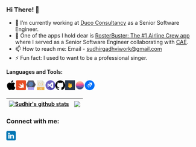 ### Hi There! 👋

- 🔭 I’m currently working at [Duco Consultancy](https://www.ducoconsultancy.com) as a Senior Software Engineer.
- 📱 One of the apps I hold dear is [RosterBuster: The #1 Airline Crew app](https://apps.apple.com/us/app/rosterbuster-airline-crew-app/id1035558169#?platform=iphone) where I served as a Senior Software Engineer collaborating with [CAE](https://www.cae.com/).
- 📫 How to reach me: Email - sudhirgadhviwork@gmail.com
- ⚡ Fun fact: I used to want to be a professional singer.

**Languages and Tools:**  

[<img align="left" alt="iOS" width="26px" src="./icons/apple.png" />][ios]
[<img align="left" alt="Swift" width="26px" src="./icons/swift.png" />][swift]
[<img align="left" alt="React" width="26px" src="./icons/react.png" />][reactnative]
[<img align="left" alt="Javascript" width="26px" src="./icons/javascript.png" />][javascript]
[<img align="left" alt="Visual Studio Code" width="26px" src="./icons/visual-studio.png" />][vscode]
[<img align="left" alt="Github" width="26px" src="./icons/github.png" />][git]
[<img align="left" alt="Firebase" width="26px" src="./icons/firebase1.png" />][firebase]
[<img align="left" alt="Realm" width="26px" src="./icons/realm.png" />][realm]
[<img align="left" alt="Jira" width="26px" src="./icons/jira.png" />][jira]

<br />
<br />

| <a href="https://github.com/SudhirGadhvi/SudhirGadhvi/blob/main/README.md"><img align="center" src="https://github-readme-stats.vercel.app/api?username=sudhirgadhvi&show_icons=true&include_all_commits=true&count_private=true&theme=noctis_minimus&hide_border=true" alt="Sudhir's github stats" /></a> | <a href="https://github.com/SudhirGadhvi/SudhirGadhvi/blob/main/README.md"><img align="center" src="https://github-readme-stats.vercel.app/api/top-langs/?username=sudhirgadhvi&layout=compact&theme=buefy&hide_border=true" /></a> |
| ------------- | ------------- |


### Connect with me:
[<img align="left" alt="sudhirgadhvi | LinkedIn" width="25px" src="./icons/linkedin.png" />][linkedin]

[linkedin]: https://www.linkedin.com/in/sudhirgadhvi7/
[swift]: https://docs.swift.org/swift-book/LanguageGuide/TheBasics.html
[ios]: https://developer.apple.com/ios/
[vscode]: https://code.visualstudio.com
[reactnative]: https://reactnative.dev
[javascript]: https://developer.mozilla.org/en-US/docs/Web/JavaScript
[git]: https://github.com/SudhirGadhvi/SudhirGadhvi/blob/main/README.md
[firebase]: https://firebase.google.com
[realm]: https://realm.io
[jira]: https://www.atlassian.com/software/jira
